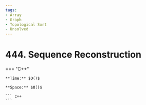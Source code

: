 ```yaml
---
tags:
- Array
- Graph
- Topological Sort
- Unsolved
---
```



# 444. Sequence Reconstruction

=== "C++"

    **Time:** $O()$

    **Space:** $O()$

    ``` c++
    ```